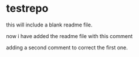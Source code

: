# testrepo
this will include a blank readme file.

now i have added the readme file with this comment

adding a second comment to correct the first one. 
